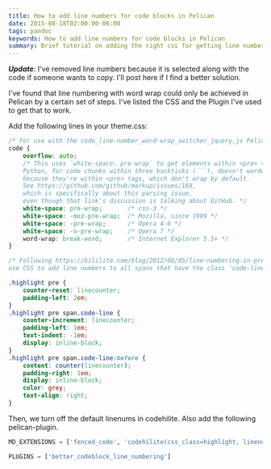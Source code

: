 ```yaml
---
title: How to add line numbers for code blocks in Pelican
date: 2015-08-18T02:00:00-06:00
tags: pandoc
keywords: How to add line numbers for code blocks in Pelican
summary: Brief tutorial on adding the right css for getting line numbering for code blocks in pelican ...
---
```


**_Update_**: I've removed line numbers because it is selected along with the code if someone wants to copy. I'll post here if I find a better solution.

I've found that line numbering with word wrap could only be achieved in Pelican by a
certain set of steps. I've listed the CSS and the Plugin I've used to get that
to work.

Add the following lines in your theme.css:

```css
/* For use with the code_line-number_word-wrap_switcher_jquery.js Pelican plugin */
code {
    overflow: auto;
    /* This uses `white-space: pre-wrap` to get elements within <pre> tags to wrap.
    Python, for code chunks within three backticks (```), doesn't wordwrap code lines by default,
    because they're within <pre> tags, which don't wrap by default.
    See https://github.com/github/markup/issues/168,
    which is specifically about this parsing issue,
    even though that link's discussion is talking about GitHub. */
    white-space: pre-wrap;       /* css-3 */
    white-space: -moz-pre-wrap;  /* Mozilla, since 1999 */
    white-space: -pre-wrap;      /* Opera 4-6 */
    white-space: -o-pre-wrap;    /* Opera 7 */
    word-wrap: break-word;       /* Internet Explorer 5.5+ */
}

/* Following https://bililite.com/blog/2012/08/05/line-numbering-in-pre-elements/,
use CSS to add line numbers to all spans that have the class 'code-line' */

.highlight pre {
    counter-reset: linecounter;
    padding-left: 2em;
}
.highlight pre span.code-line {
    counter-increment: linecounter;
    padding-left: 1em;
    text-indent: -1em;
    display: inline-block;
}
.highlight pre span.code-line:before {
    content: counter(linecounter);
    padding-right: 1em;
    display: inline-block;
    color: grey;
    text-align: right;
}
```


Then, we turn off the default linenums in codehilite. Also add the following pelican-plugin.

```python
MD_EXTENSIONS = ['fenced_code', 'codehilite(css_class=highlight, linenums=False)', ]

PLUGINS = ['better_codeblock_line_numbering']
```
